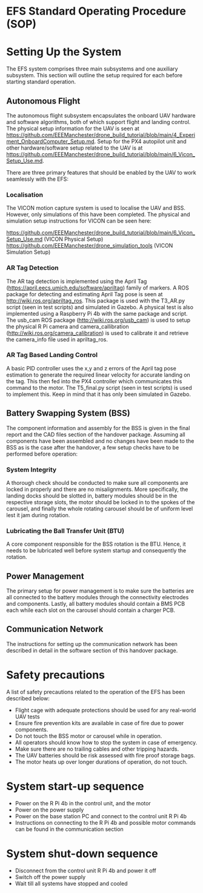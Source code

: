 # EFS Standard Operating Procedure (SOP)

# Setting Up the System
The EFS system comprises three main subsystems and one auxiliary subsystem. This section will outline the setup required for each before starting standard operation.

## Autonomous Flight
The autonomous flight subsystem encapsulates the onboard UAV hardware and software algorithms, both of which support flight and landing control. The physical setup information for the UAV is seen at https://github.com/EEEManchester/drone_build_tutorial/blob/main/4_Experiment_OnboardComputer_Setup.md. Setup for the PX4 autopilot unit and other hardware/software setup related to the UAV is at https://github.com/EEEManchester/drone_build_tutorial/blob/main/6_Vicon_Setup_Use.md.

There are three primary features that should be enabled by the UAV to work seamlessly with the EFS:

### Localisation
The VICON motion capture system is used to localise the UAV and BSS. However, only simulations of this have been completed. The physical and simulation setup instructions for VICON can be seen here: 

https://github.com/EEEManchester/drone_build_tutorial/blob/main/6_Vicon_Setup_Use.md (VICON Physical Setup)
https://github.com/EEEManchester/drone_simulation_tools (VICON Simulation Setup)

### AR Tag Detection
The AR tag detection is implemented using the April Tag (https://april.eecs.umich.edu/software/apriltag) family of markers. A ROS package for detecting and estimating April Tag pose is seen at http://wiki.ros.org/apriltag_ros. This package is used with the T3_AR.py script (seen in test scripts) and simulated in Gazebo. A physical test is also implemented using a Raspberry Pi 4b with the same package and script. The usb_cam ROS package (http://wiki.ros.org/usb_cam) is used to setup the physical R Pi camera and camera_callibration (http://wiki.ros.org/camera_calibration) is used to calibrate it and retrieve the camera_info file used in apriltag_ros.

### AR Tag Based Landing Control
A basic PID controller uses the x,y and z errors of the April tag pose estimation to generate the required linear velocity for accurate landing on the tag. This then fed into the PX4 controller which communicates this command to the motor. The T5_final.py script (seen in test scripts) is used to implement this. Keep in mind that it has only been simulated in Gazebo.

## Battery Swapping System (BSS)
The component information and assembly for the BSS is given in the final report and the CAD files section of the handover package. Assuming all components have been assembled and no changes have been made to the BSS as is the case after the handover, a few setup checks have to be performed before operation:

### System Integrity
A thorough check should be conducted to make sure all components are locked in properly and there are no misalignments. More specifically, the landing docks should be slotted in, battery modules should be in the respective storage slots, the motor should be locked in to the spokes of the carousel, and finally the whole rotating carousel should be of uniform level lest it jam during rotation.

### Lubricating the Ball Transfer Unit (BTU)
A core component responsible for the BSS rotation is the BTU. Hence, it needs to be lubricated well before system startup and consequently the rotation.

## Power Management
The primary setup for power management is to make sure the batteries are all connected to the battery modules through the connectivity electrodes and components. Lastly, all battery modules should contain a BMS PCB each while each slot on the carousel should contain a charger PCB.

## Communication Network
The instructions for setting up the communication network has been described in detail in the software section of this handover package.

# Safety precautions
A list of safety precautions related to the operation of the EFS has been described below:

* Flight cage with adequate protections should be used for any real-world UAV tests
*	Ensure fire prevention kits are available in case of fire due to power components.
* Do not touch the BSS motor or carousel while in operation.
* All operators should know how to stop the system in case of emergency.
* Make sure there are no trailing cables and other tripping hazards.
* The UAV batteries should be risk assessed with fire proof storage bags.
* The motor heats up over longer durations of operation, do not touch.

# System start-up sequence
* Power on the R Pi 4b in the control unit, and the motor
* Power on the power supply
* Power on the base station PC and connect to the control unit R Pi 4b
* Instructions on connecting to the R Pi 4b and possible motor commands can be found in the communication section

# System shut-down sequence
* Disconnect from the control unit R Pi 4b and power it off
* Switch off the power supply
* Wait till all systems have stopped and cooled
